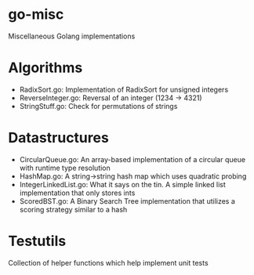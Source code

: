 go-misc
=======

Miscellaneous Golang implementations

Algorithms
==========

 * RadixSort.go: Implementation of RadixSort for unsigned integers
 * ReverseInteger.go: Reversal of an integer (1234 -> 4321)
 * StringStuff.go: Check for permutations of strings

Datastructures
==============

 * CircularQueue.go: An array-based implementation of a circular queue with runtime type resolution
 * HashMap.go: A string->string hash map which uses quadratic probing
 * IntegerLinkedList.go: What it says on the tin. A simple linked list implementation that only stores ints
 * ScoredBST.go: A Binary Search Tree implementation that utilizes a scoring strategy similar to a hash

Testutils
=========

Collection of helper functions which help implement unit tests